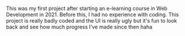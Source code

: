 This was my first project after starting an e-learning course in Web Development in 2021. Before this, I had no experience with coding. This project is really badly coded and the UI is really ugly but it's fun to look back and see how much progress I've made since then haha
